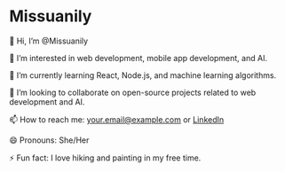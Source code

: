 # Missuanily

👋 Hi, I’m @Missuanily

👀 I’m interested in web development, mobile app development, and AI.

🌱 I’m currently learning React, Node.js, and machine learning algorithms.

💞️ I’m looking to collaborate on open-source projects related to web development and AI.

📫 How to reach me: [your.email@example.com](mailto:your.email@example.com) or [LinkedIn](https://www.linkedin.com/in/yourprofile)

😄 Pronouns: She/Her

⚡ Fun fact: I love hiking and painting in my free time.


<!---
Missuanily/Missuanily is a ✨ special ✨ repository because its `README.md` (this file) appears on your GitHub profile.
You can click the Preview link to take a look at your changes.
--->
